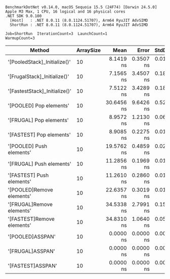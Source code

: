 ```

BenchmarkDotNet v0.14.0, macOS Sequoia 15.5 (24F74) [Darwin 24.5.0]
Apple M3 Max, 1 CPU, 16 logical and 16 physical cores
.NET SDK 9.0.100
  [Host]   : .NET 8.0.11 (8.0.1124.51707), Arm64 RyuJIT AdvSIMD
  ShortRun : .NET 8.0.11 (8.0.1124.51707), Arm64 RyuJIT AdvSIMD

Job=ShortRun  IterationCount=3  LaunchCount=1  
WarmupCount=3  

```
| Method                        | ArraySize | Mean       | Error     | StdDev    | Gen0   | Allocated |
|------------------------------ |---------- |-----------:|----------:|----------:|-------:|----------:|
| &#39;[PooledStack]_Initialize()&#39;  | 10        |  8.1419 ns | 0.3507 ns | 0.0192 ns |      - |         - |
| &#39;[FrugalStack]_Initialize()&#39;  | 10        |  7.1565 ns | 3.4507 ns | 0.1891 ns |      - |         - |
| &#39;[FastestStack]_Initialize()&#39; | 10        |  7.5122 ns | 3.4289 ns | 0.1879 ns |      - |         - |
| &#39;[POOLED] Pop elements&#39;       | 10        | 30.6456 ns | 9.6426 ns | 0.5285 ns |      - |         - |
| &#39;[FRUGAL] Pop elements&#39;       | 10        |  8.9572 ns | 1.2130 ns | 0.0665 ns |      - |         - |
| &#39;[FASTEST] Pop elements&#39;      | 10        |  8.9085 ns | 0.2275 ns | 0.0125 ns |      - |         - |
| &#39;[POOLED] Push elements&#39;      | 10        | 19.5762 ns | 0.4859 ns | 0.0266 ns | 0.0172 |     144 B |
| &#39;[FRUGAL] Push elements&#39;      | 10        | 11.2856 ns | 0.1969 ns | 0.0108 ns | 0.0076 |      64 B |
| &#39;[FASTEST] Push elements&#39;     | 10        | 11.2610 ns | 0.2860 ns | 0.0157 ns | 0.0076 |      64 B |
| &#39;[POOLED]Remove elements&#39;     | 10        | 22.6357 ns | 0.3019 ns | 0.0165 ns | 0.0172 |     144 B |
| &#39;[FRUGAL]Remove elements&#39;     | 10        | 34.5338 ns | 2.7991 ns | 0.1534 ns | 0.0076 |      64 B |
| &#39;[FASTEST]Remove elements&#39;    | 10        | 34.8310 ns | 1.0640 ns | 0.0583 ns | 0.0076 |      64 B |
| &#39;[POOLED]ASSPAN&#39;              | 10        |  0.0000 ns | 0.0000 ns | 0.0000 ns |      - |         - |
| &#39;[FRUGAL]ASSPAN&#39;              | 10        |  0.0000 ns | 0.0000 ns | 0.0000 ns |      - |         - |
| &#39;[FASTEST]ASSPAN&#39;             | 10        |  0.0000 ns | 0.0000 ns | 0.0000 ns |      - |         - |
